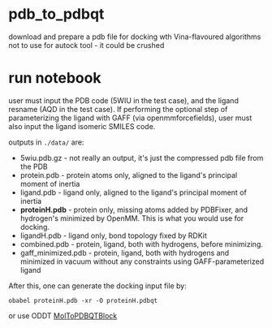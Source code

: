# pdb_to_pdbqt
 download and prepare a pdb file for docking wth Vina-flavoured algorithms
 not to use for autock tool - it could be crushed

# run notebook
user must input the PDB code (5WIU in the test case), and the ligand resname (AQD in the test case). If performing the optional step of parameterizing the ligand with GAFF (via openmmforcefields), user must also input the ligand isomeric SMILES code.

outputs in `./data/` are:
- 5wiu.pdb.gz - not really an output, it's just the compressed pdb file from the PDB
- protein.pdb - protein atoms only, aligned to the ligand's principal moment of inertia
- ligand.pdb - ligand only, aligned to the ligand's principal moment of inertia
- **proteinH.pdb** - protein only, missing atoms added by PDBFixer, and hydrogen's minimized by OpenMM. This is what you would use for docking.
- ligandH.pdb - ligand only, bond topology fixed by RDKit
- combined.pdb - protein, ligand, both with hydrogens, before minimizing.
- gaff_minimized.pdb - protein, ligand, both with hydrogens and minimized in vacuum without any constraints using GAFF-parameterized ligand

After this, one can generate the docking input file by:
```
obabel proteinH.pdb -xr -O proteinH.pdbqt
```

or use ODDT [MolToPDBQTBlock](https://oddt.readthedocs.io/en/latest/rst/oddt.toolkits.extras.rdkit.html#oddt.toolkits.extras.rdkit.MolToPDBQTBlock)
